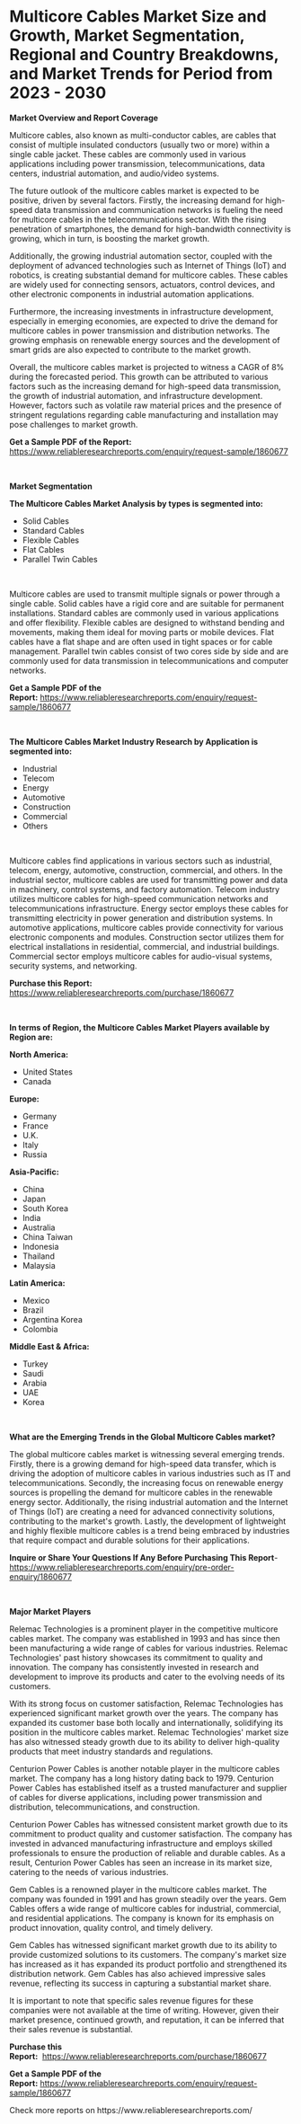 <p><h1>Multicore Cables Market Size and Growth, Market Segmentation, Regional and Country Breakdowns, and Market Trends for Period from 2023 -  2030</h1></p><p><strong>Market Overview and Report Coverage</strong></p>
<p><p>Multicore cables, also known as multi-conductor cables, are cables that consist of multiple insulated conductors (usually two or more) within a single cable jacket. These cables are commonly used in various applications including power transmission, telecommunications, data centers, industrial automation, and audio/video systems.</p><p>The future outlook of the multicore cables market is expected to be positive, driven by several factors. Firstly, the increasing demand for high-speed data transmission and communication networks is fueling the need for multicore cables in the telecommunications sector. With the rising penetration of smartphones, the demand for high-bandwidth connectivity is growing, which in turn, is boosting the market growth.</p><p>Additionally, the growing industrial automation sector, coupled with the deployment of advanced technologies such as Internet of Things (IoT) and robotics, is creating substantial demand for multicore cables. These cables are widely used for connecting sensors, actuators, control devices, and other electronic components in industrial automation applications.</p><p>Furthermore, the increasing investments in infrastructure development, especially in emerging economies, are expected to drive the demand for multicore cables in power transmission and distribution networks. The growing emphasis on renewable energy sources and the development of smart grids are also expected to contribute to the market growth.</p><p>Overall, the multicore cables market is projected to witness a CAGR of 8% during the forecasted period. This growth can be attributed to various factors such as the increasing demand for high-speed data transmission, the growth of industrial automation, and infrastructure development. However, factors such as volatile raw material prices and the presence of stringent regulations regarding cable manufacturing and installation may pose challenges to market growth.</p></p>
<p><strong>Get a Sample PDF of the Report:</strong> <a href="https://www.reliableresearchreports.com/enquiry/request-sample/1860677">https://www.reliableresearchreports.com/enquiry/request-sample/1860677</a></p>
<p>&nbsp;</p>
<p><strong>Market Segmentation</strong></p>
<p><strong>The Multicore Cables Market Analysis by types is segmented into:</strong></p>
<p><ul><li>Solid Cables</li><li>Standard Cables</li><li>Flexible Cables</li><li>Flat Cables</li><li>Parallel Twin Cables</li></ul></p>
<p>&nbsp;</p>
<p><p>Multicore cables are used to transmit multiple signals or power through a single cable. Solid cables have a rigid core and are suitable for permanent installations. Standard cables are commonly used in various applications and offer flexibility. Flexible cables are designed to withstand bending and movements, making them ideal for moving parts or mobile devices. Flat cables have a flat shape and are often used in tight spaces or for cable management. Parallel twin cables consist of two cores side by side and are commonly used for data transmission in telecommunications and computer networks.</p></p>
<p><strong>Get a Sample PDF of the Report:</strong>&nbsp;<a href="https://www.reliableresearchreports.com/enquiry/request-sample/1860677">https://www.reliableresearchreports.com/enquiry/request-sample/1860677</a></p>
<p>&nbsp;</p>
<p><strong>The Multicore Cables Market Industry Research by Application is segmented into:</strong></p>
<p><ul><li>Industrial</li><li>Telecom</li><li>Energy</li><li>Automotive</li><li>Construction</li><li>Commercial</li><li>Others</li></ul></p>
<p>&nbsp;</p>
<p><p>Multicore cables find applications in various sectors such as industrial, telecom, energy, automotive, construction, commercial, and others. In the industrial sector, multicore cables are used for transmitting power and data in machinery, control systems, and factory automation. Telecom industry utilizes multicore cables for high-speed communication networks and telecommunications infrastructure. Energy sector employs these cables for transmitting electricity in power generation and distribution systems. In automotive applications, multicore cables provide connectivity for various electronic components and modules. Construction sector utilizes them for electrical installations in residential, commercial, and industrial buildings. Commercial sector employs multicore cables for audio-visual systems, security systems, and networking.</p></p>
<p><strong>Purchase this Report:</strong>&nbsp; <a href="https://www.reliableresearchreports.com/purchase/1860677">https://www.reliableresearchreports.com/purchase/1860677</a></p>
<p>&nbsp;</p>
<p><strong>In terms of Region, the Multicore Cables Market Players available by Region are:</strong></p>
<p>
    <p> <strong> North America: </strong>
        <ul>
            <li>United States</li>
            <li>Canada</li>
        </ul>
        </p> 
    <p> <strong> Europe: </strong>
        <ul>
            <li>Germany</li>
            <li>France</li>
            <li>U.K.</li>
            <li>Italy</li>
            <li>Russia</li>
        </ul>
        </p> 
    <p> <strong> Asia-Pacific: </strong>
        <ul>
            <li>China</li>
            <li>Japan</li>
            <li>South Korea</li>
            <li>India</li>
            <li>Australia</li>
            <li>China Taiwan</li>
            <li>Indonesia</li>
            <li>Thailand</li>
            <li>Malaysia</li>
        </ul>
        </p> 
    <p> <strong> Latin America: </strong>
        <ul>
            <li>Mexico</li>
            <li>Brazil</li>
            <li>Argentina Korea</li>
            <li>Colombia</li>
        </ul>
        </p> 
    <p> <strong> Middle East & Africa: </strong>
        <ul>
            <li>Turkey</li>
            <li>Saudi</li>
            <li>Arabia</li>
            <li>UAE</li>
            <li>Korea</li>
        </ul>
    </p>
    </p>
<p>&nbsp;</p>
<p><strong>What are the Emerging Trends in the Global Multicore Cables market?</strong></p>
<p><p>The global multicore cables market is witnessing several emerging trends. Firstly, there is a growing demand for high-speed data transfer, which is driving the adoption of multicore cables in various industries such as IT and telecommunications. Secondly, the increasing focus on renewable energy sources is propelling the demand for multicore cables in the renewable energy sector. Additionally, the rising industrial automation and the Internet of Things (IoT) are creating a need for advanced connectivity solutions, contributing to the market's growth. Lastly, the development of lightweight and highly flexible multicore cables is a trend being embraced by industries that require compact and durable solutions for their applications.</p></p>
<p><strong>Inquire or Share Your Questions If Any Before Purchasing This Report</strong>- <a href="https://www.reliableresearchreports.com/enquiry/pre-order-enquiry/1860677">https://www.reliableresearchreports.com/enquiry/pre-order-enquiry/1860677</a></p>
<p>&nbsp;</p>
<p><strong>Major Market Players</strong></p>
<p><p>Relemac Technologies is a prominent player in the competitive multicore cables market. The company was established in 1993 and has since then been manufacturing a wide range of cables for various industries. Relemac Technologies' past history showcases its commitment to quality and innovation. The company has consistently invested in research and development to improve its products and cater to the evolving needs of its customers.</p><p>With its strong focus on customer satisfaction, Relemac Technologies has experienced significant market growth over the years. The company has expanded its customer base both locally and internationally, solidifying its position in the multicore cables market. Relemac Technologies' market size has also witnessed steady growth due to its ability to deliver high-quality products that meet industry standards and regulations.</p><p>Centurion Power Cables is another notable player in the multicore cables market. The company has a long history dating back to 1979. Centurion Power Cables has established itself as a trusted manufacturer and supplier of cables for diverse applications, including power transmission and distribution, telecommunications, and construction.</p><p>Centurion Power Cables has witnessed consistent market growth due to its commitment to product quality and customer satisfaction. The company has invested in advanced manufacturing infrastructure and employs skilled professionals to ensure the production of reliable and durable cables. As a result, Centurion Power Cables has seen an increase in its market size, catering to the needs of various industries.</p><p>Gem Cables is a renowned player in the multicore cables market. The company was founded in 1991 and has grown steadily over the years. Gem Cables offers a wide range of multicore cables for industrial, commercial, and residential applications. The company is known for its emphasis on product innovation, quality control, and timely delivery.</p><p>Gem Cables has witnessed significant market growth due to its ability to provide customized solutions to its customers. The company's market size has increased as it has expanded its product portfolio and strengthened its distribution network. Gem Cables has also achieved impressive sales revenue, reflecting its success in capturing a substantial market share.</p><p>It is important to note that specific sales revenue figures for these companies were not available at the time of writing. However, given their market presence, continued growth, and reputation, it can be inferred that their sales revenue is substantial.</p></p>
<p><strong>Purchase this Report:</strong>&nbsp;&nbsp;<a href="https://www.reliableresearchreports.com/purchase/1860677">https://www.reliableresearchreports.com/purchase/1860677</a></p>
<p></p>
<p><strong>Get a Sample PDF of the Report:</strong>&nbsp;<a href="https://www.reliableresearchreports.com/enquiry/request-sample/1860677">https://www.reliableresearchreports.com/enquiry/request-sample/1860677</a></p>
<p>Check more reports on https://www.reliableresearchreports.com/</p>